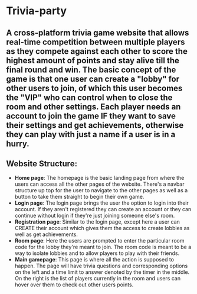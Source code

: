 # Trivia-party

A cross-platform trivia game website that allows real-time competition between multiple players as they compete against each other to score the highest amount of points and stay alive till the final round and win. The basic concept of the game is that one user can create a "lobby" for other users to join, of which this user becomes the "VIP" who can control when to close the room and other settings. Each player needs an account to join the game IF they want to save their settings and get achievements, otherwise they can play with just a name if a user is in a hurry.
---

## Website Structure:
- **Home page**: The homepage is the basic landing page from where the users can access all the other pages of the website. There's a navbar structure up top for the user to navigate to the other pages as well as a button to take them straight to begin their own game.
- **Login page**: The login page brings the user the option to login into their account. If they aren't registered they can create an account or they can continue without login if they're just joining someone else's room.
- **Registration page**: Similar to the login page, except here a user can CREATE their account which gives them the access to create lobbies as well as get achievements.
- **Room page**: Here the users are prompted to enter the particular room code for the lobby they're meant to join. The room code is meant to be a way to isolate lobbies and to allow players to play with their friends.
- **Main gamepage**: This page is where all the action is supposed to happen. The page will have trivia questions and corresponding options on the left and a time limit to answer denoted by the timer in the middle. On the right is the list of players currently in the room and users can hover over them to check out other users points.

